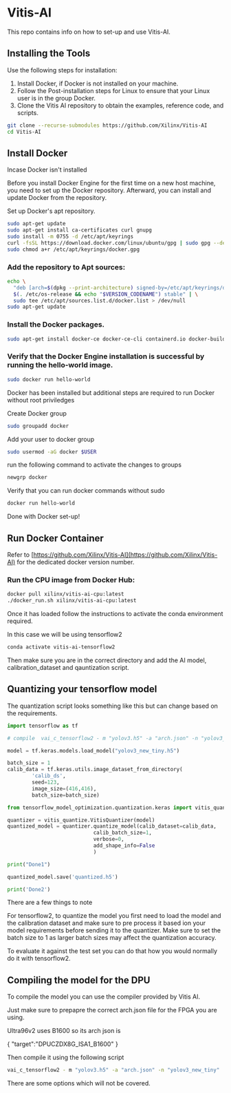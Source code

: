 # Vitis-AI
This repo contains info on how to set-up and use Vitis-AI.

## Installing the Tools

Use the following steps for installation:

1. Install Docker, if Docker is not installed on your machine.
2. Follow the Post-installation steps for Linux to ensure that your Linux user is in the group Docker.
3. Clone the Vitis AI repository to obtain the examples, reference code, and scripts.

```bash
git clone --recurse-submodules https://github.com/Xilinx/Vitis-AI
cd Vitis-AI
```

## Install Docker
Incase Docker isn't installed

Before you install Docker Engine for the first time on a new host machine, you need to set up the Docker repository. Afterward, you can install and update Docker from the repository.

Set up Docker's apt repository.

```bash
sudo apt-get update
sudo apt-get install ca-certificates curl gnupg
sudo install -m 0755 -d /etc/apt/keyrings
curl -fsSL https://download.docker.com/linux/ubuntu/gpg | sudo gpg --dearmor -o /etc/apt/keyrings/docker.gpg
sudo chmod a+r /etc/apt/keyrings/docker.gpg
```
### Add the repository to Apt sources:
```bash
echo \
  "deb [arch=$(dpkg --print-architecture) signed-by=/etc/apt/keyrings/docker.gpg] https://download.docker.com/linux/ubuntu \
  $(. /etc/os-release && echo "$VERSION_CODENAME") stable" | \
  sudo tee /etc/apt/sources.list.d/docker.list > /dev/null
sudo apt-get update
```
### Install the Docker packages.

```bash
sudo apt-get install docker-ce docker-ce-cli containerd.io docker-buildx-plugin docker-compose-plugin
```
### Verify that the Docker Engine installation is successful by running the hello-world image.

```bash
sudo docker run hello-world
```
Docker has been installed but additional steps are required to run Docker without root priviledges

Create Docker group

```bash
sudo groupadd docker
```

Add your user to docker group

```bash
sudo usermod -aG docker $USER
```

run the following command to activate the changes to groups

```bash
newgrp docker
```

Verify that you can run docker commands without sudo

```bash
docker run hello-world
```
Done with Docker set-up!

## Run Docker Container

Refer to [https://github.com/Xilinx/Vitis-AI](https://github.com/Xilinx/Vitis-AI) for the dedicated docker version number.

### Run the CPU image from Docker Hub:

```bash
docker pull xilinx/vitis-ai-cpu:latest
./docker_run.sh xilinx/vitis-ai-cpu:latest
```

Once it has loaded follow the instructions to activate the conda environment required.

In this case we will be using tensorflow2

```bash
conda activate vitis-ai-tensorflow2
```

Then make sure you are in the correct directory and add the AI model, calibration_dataset and qauntization script.

## Quantizing your tensorflow model

The quantization script looks something like this but can change based on the requirements.

```python
import tensorflow as tf

# compile  vai_c_tensorflow2 - m "yolov3.h5" -a "arch.json" -n "yolov3_new_tiny"

model = tf.keras.models.load_model("yolov3_new_tiny.h5")

batch_size = 1
calib_data = tf.keras.utils.image_dataset_from_directory(
        'calib_ds',
        seed=123,
        image_size=(416,416),
        batch_size=batch_size)

from tensorflow_model_optimization.quantization.keras import vitis_quantize

quantizer = vitis_quantize.VitisQuantizer(model)
quantized_model = quantizer.quantize_model(calib_dataset=calib_data,
        				    calib_batch_size=1,
        				    verbose=0,
        			 	    add_shape_info=False
        				    )

print("Done1")

quantized_model.save('quantized.h5')

print('Done2')
```
There are a few things to note

For tensorflow2, to quantize the model you first need to load the model and the calibration dataset and make sure to pre process it based ion your model requirements before sending it to the quantizer. Make sure to set the batch size to 1 as larger batch sizes may affect the quantization accuracy.

To evaluate it against the test set you can do that how you would normally do it with tensorflow2.

## Compiling the model for the DPU

To compile the model you can use the compiler provided by Vitis AI.

Just make sure to prepapre the correct arch.json file for the FPGA you are using.

Ultra96v2 uses B1600 so its arch json is 

{
"target":"DPUCZDX8G_ISA1_B1600"
}

Then compile it using the following script

```bash
vai_c_tensorflow2 - m "yolov3.h5" -a "arch.json" -n "yolov3_new_tiny"
```

There are some options which will not be covered.